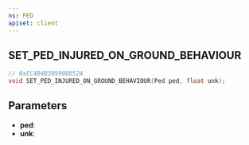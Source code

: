 ```yaml
---
ns: PED
apiset: client
---
```

## SET_PED_INJURED_ON_GROUND_BEHAVIOUR

```c
// 0xEC4B4B3B9908052A
void SET_PED_INJURED_ON_GROUND_BEHAVIOUR(Ped ped, float unk);
```


## Parameters
* **ped**:
* **unk**: